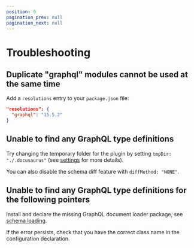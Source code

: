 ```yaml
---
position: 9
pagination_prev: null
pagination_next: null
---
```


# Troubleshooting

## Duplicate "graphql" modules cannot be used at the same time

Add a `resolutions` entry to your `package.json` file:

```json title="package.json"
"resolutions": {
  "graphql": "15.5.2"
}
```

## Unable to find any GraphQL type definitions

Try changing the temporary folder for the plugin by setting `tmpDir: "./.docusaurus"` (see [settings](/docs/settings) for more details).

You can also disable the schema diff feature with `diffMethod: "NONE"`.

## Unable to find any GraphQL type definitions for the following pointers

Install and declare the missing GraphQL document loader package, see [schema loading](/docs/advanced/schema-loading).

If the error persists, check that you have the correct class name in the configuration declaration.

